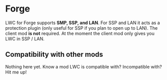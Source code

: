 # Forge

LWC for Forge supports **SMP, SSP, and LAN**. For SSP and LAN it acts as a protection plugin (only useful for SSP if you plan to open up to LAN). The client mod **is not** required. At the moment the client mod only gives you LWC in SSP / LAN.

## Compatibility with other mods

Nothing here yet. Know a mod LWC is compatible with? Incompatible with? Hit me up!